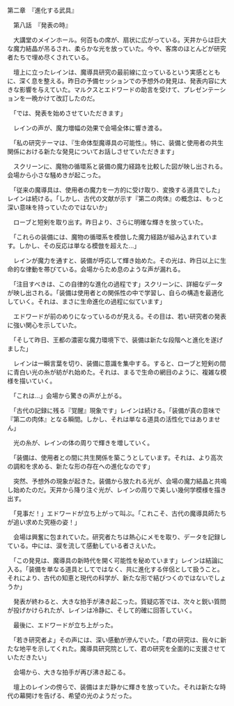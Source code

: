 第二章　『進化する武具』

　第八話　『発表の時』

　大講堂のメインホール。何百もの席が、扇状に広がっている。天井からは巨大な魔力結晶が吊るされ、柔らかな光を放っていた。今や、客席のほとんどが研究者たちで埋め尽くされている。

　壇上に立ったレインは、魔導具研究の最前線に立っているという実感とともに、深く息を整える。昨日の予備セッションでの予想外の発見は、発表内容に大きな影響を与えていた。マルクスとエドワードの助言を受けて、プレゼンテーションを一晩かけて改訂したのだ。

　「では、発表を始めさせていただきます」

　レインの声が、魔力増幅の効果で会場全体に響き渡る。

　「私の研究テーマは、『生命体型魔導具の可能性』。特に、装備と使用者の共生関係における新たな発見についてお話しさせていただきます」

　スクリーンに、魔物の循環系と装備の魔力経路を比較した図が映し出される。会場から小さな騒めきが起こった。

　「従来の魔導具は、使用者の魔力を一方的に受け取り、変換する道具でした」レインは続ける。「しかし、古代の文献が示す『第二の肉体』の概念は、もっと深い意味を持っていたのではないか」

　ローブと短剣を取り出す。昨日より、さらに明確な輝きを放っていた。

　「これらの装備には、魔物の循環系を模倣した魔力経路が組み込まれています。しかし、その反応は単なる模倣を超えた...」

　レインが魔力を通すと、装備が呼応して輝き始めた。その光は、昨日以上に生命的な律動を帯びている。会場からため息のような声が漏れる。

　「注目すべきは、この自律的な進化の過程です」スクリーンに、詳細なデータが映し出される。「装備は使用者との関係性の中で学習し、自らの構造を最適化していく。それは、まさに生命進化の過程に似ています」

　エドワードが前のめりになっているのが見える。その目は、若い研究者の発表に強い関心を示していた。

　「そして昨日、王都の濃密な魔力環境下で、装備は新たな段階へと進化を遂げました」

　レインは一瞬言葉を切り、装備に意識を集中する。すると、ローブと短剣の間に青白い光の糸が紡がれ始めた。それは、まるで生命の網目のように、複雑な模様を描いていく。

　「これは...」会場から驚きの声が上がる。

　「古代の記録に残る『覚醒』現象です」レインは続ける。「装備が真の意味で『第二の肉体』となる瞬間。しかし、それは単なる道具の活性化ではありません」

　光の糸が、レインの体の周りで輝きを増していく。

　「装備は、使用者との間に共生関係を築こうとしています。それは、より高次の調和を求める、新たな形の存在への進化なのです」

　突然、予想外の現象が起きた。装備から放たれる光が、会場の魔力結晶と共鳴し始めたのだ。天井から降り注ぐ光が、レインの周りで美しい幾何学模様を描き出す。

　「見事だ！」エドワードが立ち上がって叫ぶ。「これこそ、古代の魔導具師たちが追い求めた究極の姿！」

　会場は興奮に包まれていた。研究者たちは熱心にメモを取り、データを記録している。中には、涙を流して感動している者さえいた。

　「この発見は、魔導具の新時代を開く可能性を秘めています」レインは結論に入る。「装備を単なる道具としてではなく、共に進化する伴侶として扱うこと。それにより、古代の知恵と現代の科学が、新たな形で結びつくのではないでしょうか」

　発表が終わると、大きな拍手が沸き起こった。質疑応答では、次々と鋭い質問が投げかけられたが、レインは冷静に、そして的確に回答していく。

　最後に、エドワードが立ち上がった。

　「若き研究者よ」その声には、深い感動が滲んでいた。「君の研究は、我々に新たな地平を示してくれた。魔導具研究院として、君の研究を全面的に支援させていただきたい」

　会場から、大きな拍手が再び沸き起こる。

　壇上のレインの傍らで、装備はまだ静かに輝きを放っていた。それは新たな時代の幕開けを告げる、希望の光のようだった。